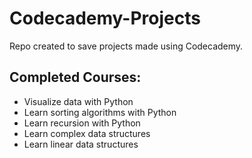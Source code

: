# Codecademy-Projects


Repo created to save projects made using Codecademy. 

## Completed Courses:
  - Visualize data with Python
  - Learn sorting algorithms with Python
  - Learn recursion with Python
  - Learn complex data structures
  - Learn linear data structures
